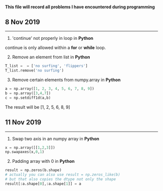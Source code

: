 #### This file will record all problems I have encountered during programming


## 8 Nov 2019
----------
1. 'continue' not properly in loop in **Python**

  continue is only allowed within a **for** or **while** loop.

2. Remove an element from list in **Python**
```Python
T_list =  = ['no surfing', 'flippers']
T_list.remove('no surfing')
```

3. Remove certain elements from numpy.array in **Python**
```Python
a = np.array([1, 2, 3, 4, 5, 6, 7, 8, 9])
b = np.array([3,4,7])
c = np.setdiff1d(a,b)
```
The result will be [1, 2, 5, 6, 8, 9]


## 11 Nov 2019
----------
1. Swap two axis in an numpy array in **Python**
```Python
x = np.array([[1,2,3]])
np.swapaxes(x,0,1)
```
2. Padding array with 0 in **Python**
```Python
result = np.zeros(b.shape)
# actually you can also use result = np.zeros_like(b) 
# but that also copies the dtype not only the shape
result[:a.shape[0],:a.shape[1]] = a
```
